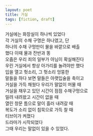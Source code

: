 ```yaml
---
layout: poet
title: 거실
tags: [fiction, draft]
---
```

​거실에는 화장실이 하나씩 있었다  
각 거실의 수채 구멍은 하나였고, 단  
하나의 수채 구멍만이 물을 바깥으로 배출  
했다 이때 물과 잔반과 똥  
오줌은 우리 죄의 일부가 아님이 확실해진다  
우린 거실에서 항상 아가리를 놀려야만 했다  
입을 열고 헛소리, 그 헛소리 엉뚱한  
말들을 하다 보면 말들은 아랫입술을 축이고  
거실을 가득 채웠다 우리가 말없이 머물 때  
거실을 채우고 있던 시간이 점점 수채구멍으로  
밀려 내려왔고 시간이 없을 때  
열린 창문 틈으로 말이 흘러 내려갈 때  
복도가 소리 없이 침묵으로 가득 찰 때  
티브이가 켜졌다  
드라마가 시작되었다  
그때 우리는 말없이 있을 수 있었다.
